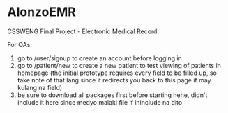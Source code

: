 # AlonzoEMR
CSSWENG Final Project - Electronic Medical Record

For QAs:

1. go to /user/signup to create an account before logging in
2. go to /patient/new to create a new patient to test viewing of patients in homepage (the initial prototype requires every field to be filled up, so take note of that lang since it redirects you back to this page if may kulang na field)
3. be sure to download all packages first before starting hehe, didn't include it here since medyo malaki file if ininclude na dito
